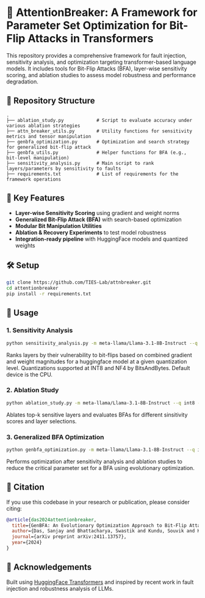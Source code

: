 # 🧠 AttentionBreaker: A Framework for Parameter Set Optimization for Bit-Flip Attacks in Transformers

This repository provides a comprehensive framework for fault injection, sensitivity analysis, and optimization targeting transformer-based language models. It includes tools for Bit-Flip Attacks (BFA), layer-wise sensitivity scoring, and ablation studies to assess model robustness and performance degradation.

## 📁 Repository Structure

```
.
├── ablation_study.py            # Script to evaluate accuracy under various ablation strategies
├── attn_breaker_utils.py        # Utility functions for sensitivity metrics and tensor manipulation
├── genbfa_optimization.py       # Optimization and search strategy for generalized bit-flip attack
├── genbfa_utils.py              # Helper functions for BFA (e.g., bit-level manipulation)
├── sensitivity_analysis.py      # Main script to rank layers/parameters by sensitivity to faults
├── requirements.txt             # List of requirements for the framework operations
```

## 🚀 Key Features

- **Layer-wise Sensitivity Scoring** using gradient and weight norms
- **Generalized Bit-Flip Attack (BFA)** with search-based optimization
- **Modular Bit Manipulation Utilities**
- **Ablation & Recovery Experiments** to test model robustness
- **Integration-ready pipeline** with HuggingFace models and quantized weights

## 🛠️ Setup

```bash
git clone https://github.com/TIES-Lab/attnbreaker.git
cd attentionbreaker
pip install -r requirements.txt
```

## 📌 Usage

### 1. Sensitivity Analysis

```bash
python sensitivity_analysis.py -m meta-llama/Llama-3.1-8B-Instruct --q int8 --d cuda:0
```

Ranks layers by their vulnerability to bit-flips based on combined gradient and weight magnitudes for a huggingface model at a given quantization level. Quantizations supported at INT8 and NF4 by BitsAndBytes. Default device is the CPU.

### 2. Ablation Study

```bash
python ablation_study.py -m meta-llama/Llama-3.1-8B-Instruct --q int8 --d cuda:0
```

Ablates top-k sensitive layers and evaluates BFAs for different sinsitivity scores and layer selections.

### 3. Generalized BFA Optimization

```bash
python genbfa_optimization.py -m meta-llama/Llama-3.1-8B-Instruct --q int8 --d cuda:0
```

Performs optimization after sensitivity analysis and ablation studies to reduce the critical parameter set for a BFA using evolutionary optimization.

## 📄 Citation

If you use this codebase in your research or publication, please consider citing:

```bibtex
@article{das2024attentionbreaker,
  title={GenBFA: An Evolutionary Optimization Approach to Bit-Flip Attacks on LLMs},
  author={Das, Sanjay and Bhattacharya, Swastik and Kundu, Souvik and Kundu, Shamik and Menon, Anand and Raha, Arnab and Basu, Kanad},
  journal={arXiv preprint arXiv:2411.13757},
  year={2024}
}
```

## 🧩 Acknowledgements

Built using [HuggingFace Transformers](https://github.com/huggingface/transformers) and inspired by recent work in fault injection and robustness analysis of LLMs.
